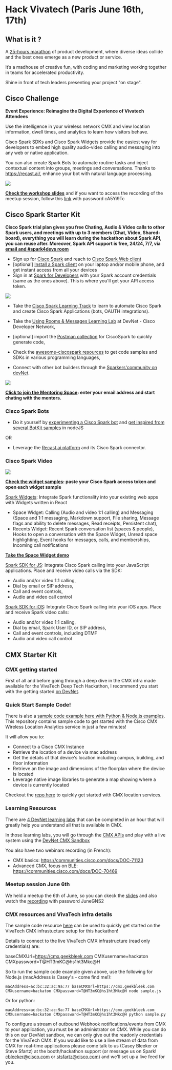 # Hack Vivatech (Paris June 16th, 17th)

## What is it ?

A [25-hours marathon](https://vivatechnology.com/hackathon/) of product development, where diverse ideas collide and the best ones emerge as a new product or service. 

It’s a madhouse of creative fun, with coding and marketing working together in teams for accelerated productivity. 

Shine in front of tech leaders presenting your project "on stage".

## Cisco Challenge

**Event Experience: Reimagine the Digital Experience of Vivatech Attendees**

Use the intelligence in your wireless network CMX and view location information, dwell times, and analytics to learn how visitors behave.

Cisco Spark SDKs and Cisco Spark Widgets provide the easiest way for developers to embed high quality audio-video calling and messaging into any web or native application.

You can also create Spark Bots to automate routine tasks and inject contextual content into groups, meetings and conversations. Thanks to https://recast.ai/, enhance your bot with natural language processing.

![](docs/img/hackvivatech-workshop-small.png)

**<a href="docs/workshop.pdf" target="_blank">Check the workshop slides</a>**
and if you want to access the recording of the meetup session, follow this [link](https://cisco.webex.com/ciscosales/lsr.php?RCID=919a134e5e6049cc8f9a7e1da20211c6) with password cA5Yi9Tc

## Cisco Spark Starter Kit

**Cisco Spark trial plan gives you free Chating, Audio & Video calls to other Spark users, and meetings with up to 3 members (Chat, Video, Shared-board), 
everything you will learn during the hackathon about Spark API, you can reuse after.
Moreover, Spark API support is free, 24/24, 7/7, via [email and #spark4devs room](https://developer.ciscospark.com/support.html)**

- Sign up for [Cisco Spark](https://www.ciscospark.com/) and reach to [Cisco Spark Web client](https://web.ciscospark.com/)
- [optional] [Install a Spark client](https://www.ciscospark.com/downloads.html) on your laptop and/or mobile phone, and get instant access from all your devices
- Sign in at [Spark for Developers](https://developer.ciscospark.com) with your Spark account credentials (same as the ones above). This is where you'll get your API access token.

![](docs/img/ciscospark-platform-small.png)


- Take the  [Cisco Spark Learning Track](https://learninglabs.cisco.com/tracks/collab-cloud) to learn to automate Cisco Spark and create Cisco Spark Applications (bots, OAUTH integrations).
- Take the [Using Rooms & Messages Learning Lab](https://developer.ciscospark.com/samples-tutorials.html) at DevNet - Cisco Developer Network,
- [optional] import the [Postman collection](https://github.com/CiscoDevNet/postman-ciscospark) for CiscoSpark to quickly generate code,

- Check the [awesome-ciscospark resources](https://github.com/CiscoDevNet/awesome-ciscospark) to get code samples and SDKs in various programming languages,

- Connect with other bot builders through the [Sparkers'community on devNet](https://developer.cisco.com/site/spark).


![](docs/img/spark-mentors-small.png)

**[Click to join the Mentoring Space](https://eurl.io/#rJ0s6PVMb): enter your email address and start chating with the mentors.**


### Cisco Spark Bots

- Do it yourself by [experimenting a Cisco Spark bot](https://github.com/ObjectIsAdvantag/sparkbot-webhook-samples) and [get inspired from several BotKit samples](https://github.com/CiscoDevNet/botkit-ciscospark-samples) in nodeJS

OR

- Leverage the [Recast.ai platform](https://recast.ai/docs/create-your-bot) and its Cisco Spark connector.


### Cisco Spark Video

![](docs/img/spark-widgets-sdks-small.png)

**[Check the widget samples](widgets/): paste your Cisco Spark access token and open each widget sample**


[Spark Widgets](https://developer.ciscospark.com/widgets.html): Integrate Spark functionality into your existing web apps with Widgets written in React
- Space Widget: Calling (Audio and video 1:1 calling) and Messaging (Space and 1:1 messaging, Markdown support, File sharing, Message flags and ability to delete messages, Read receipts, Persistent chat),
- Recents Widget: Recent Spark conversation list (spaces & people), Hooks to open a conversation with the Space Widget, Unread space highlighting, Event hooks for messages, calls, and memberships, Incoming call notifications

**[Take the Space Widget demo](https://code.s4d.io/widget-space/latest/demo/index.html)**


[Spark SDK for JS](https://developer.ciscospark.com/sdk-for-javascript.html): Integrate Cisco Spark calling into your JavaScript applications. Place and receive video calls via the SDK: 
- Audio and/or video 1:1 calling,
- Dial by email or SIP address,
- Call and event controls,
- Audio and video call control


[Spark SDK for iOS](https://developer.ciscospark.com/sdk-for-ios.html): Integrate Cisco Spark calling into your iOS apps. Place and receive Spark video calls: 
- Audio and/or video 1:1 calling, 
- Dial by email, Spark User ID, or SIP address,
- Call and event controls, including DTMF
- Audio and video call control


## CMX Starter Kit

### CMX getting started

First of all and before going through a deep dive in the CMX infra made available for the VivaTech Deep Tech Hackathon, I recommend you start with the getting started [on DevNet](https://developer.cisco.com/site/cmx-mobility-services/). 

### Quick Start Sample Code!
There is also a [sample code example here with Python & Node.js examples](https://github.com/cbleeker/CMX_Getting_Started_Code).  This repository contains sample code to get started with the Cisco CMX Wireless Location Analytics service in just a few minutes!

It will allow you to:
  - Connect to a Cisco CMX Instance
  - Retrieve the location of a device via mac address
  - Get the details of that device's location including campus, building, and floor information
  - Retrieve an the image and dimensions of the floorplan where the device is located
  - Leverage native image libraries to generate a map showing where a device is currently located
  
Checkout the [repo here](https://github.com/cbleeker/CMX_Getting_Started_Code) to quickly get started with CMX location services.

### Learning Resources

There are [4 DevNet learning labs](https://learninglabs.cisco.com/modules/dna-cmx-mse) that can be completed in an hour that will greatly help you understand all that is available in CMX. 

In those learning labs, you will go through the [CMX APIs](https://cmxlocationsandbox.cisco.com/apidocs/) and play with a live system using the [DevNet CMX Sandbox](https://cmxlocationsandbox.cisco.com/)

You also have two webinars recording (in French):
- CMX basics: https://communities.cisco.com/docs/DOC-71123
- Advanced CMX, focus on BLE: https://communities.cisco.com/docs/DOC-70469

### Meetup session June 6th

We held a meetup the 6th of June, so you can ckeck the [slides](./docs/20170606-CMX-VivaTech-MeetUp.pdf) and also watch the [recording](https://cisco.webex.com/ciscosales/lsr.php?RCID=2683f6990baf4479a97da959a99a3168) with password JuneGNS2

### CMX resources and VivaTech infra details
The sample code resource [here](https://github.com/cbleeker/CMX_Getting_Started_Code) can be used to quickly get started on the VivaTech CMX infrastucture setup for this hackathon! 

Details to connect to the live VivaTech CMX infrastructure (read only credentials) are:

baseCMXUrl=https://cmx.geekbleek.com
CMXusername=hackaton
CMXpassword=T@HT3mKC@hs1ht3Mkc@H

So to run the sample code example given above, use the following for Node.js (macAddress is Casey's - come find me!):
```
macAddress=ac:bc:32:ac:9a:77 baseCMXUrl=https://cmx.geekbleek.com CMXusername=hackaton CMXpassword=T@HT3mKC@hs1ht3Mkc@H node sample.js
```
Or for python:
```
macAddress=ac:bc:32:ac:9a:77 baseCMXUrl=https://cmx.geekbleek.com CMXusername=hackaton CMXpassword=T@HT3mKC@hs1ht3Mkc@H python sample.py
```

To configure a stream of outbound Webhook notifications/events from CMX to your application, you must be an administrator on CMX.  While you can do this on our DevNet sandbox, we can only give out the readonly credentials for the VivaTech CMX.  If you would like to use a live stream of data from CMX for real-time applications please come talk to us (Casey Bleeker or Steve Sfartz) at the booth/hackathon support (or message us on Spark!  cbleeker@cisco.com or stsfartz@cisco.com) and we'll set up a live feed for you.
